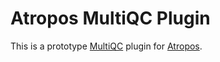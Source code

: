 # Atropos MultiQC Plugin

This is a prototype [MultiQC](http://multiqc.info/) plugin for [Atropos](https://github.com/jdidion/atropos).
